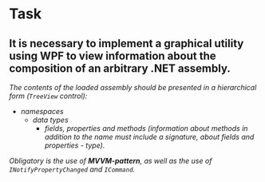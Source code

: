 # Task
## It is necessary to implement a graphical utility using WPF to view information about the composition of an arbitrary .NET assembly.

*The contents of the loaded assembly should be presented in a hierarchical form (`TreeView` control):*
+ *namespaces*
  + *data types*
    + *fields, properties and methods (information about methods in addition to the name must include a signature, about fields and properties - type).*


*Obligatory is the use of **MVVM-pattern**, as well as the use of `INotifyPropertyChanged` and `ICommand`.*

